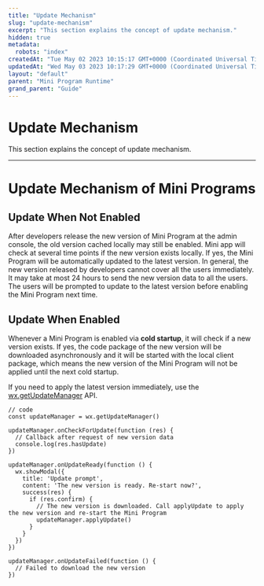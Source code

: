 ```yaml
---
title: "Update Mechanism"
slug: "update-mechanism"
excerpt: "This section explains the concept of update mechanism."
hidden: true
metadata: 
  robots: "index"
createdAt: "Tue May 02 2023 10:15:17 GMT+0000 (Coordinated Universal Time)"
updatedAt: "Wed May 03 2023 10:17:29 GMT+0000 (Coordinated Universal Time)"
layout: "default"
parent: "Mini Program Runtime"
grand_parent: "Guide"
---
```

# Update Mechanism 
This section explains the concept of update mechanism.
*** 
# Update Mechanism of Mini Programs

## Update When Not Enabled

After developers release the new version of Mini Program at the admin console, the old version cached locally may still be enabled. Mini app will check at several time points if the new version exists locally. If yes, the Mini Program will be automatically updated to the latest version. In general, the new version released by developers cannot cover all the users immediately. It may take at most 24 hours to send the new version data to all the users. The users will be prompted to update to the latest version before enabling the Mini Program next time.

## Update When Enabled

Whenever a Mini Program is enabled via **cold startup**, it will check if a new version exists. If yes, the code package of the new version will be downloaded asynchronously and it will be started with the local client package, which means the new version of the Mini Program will not be applied until the next cold startup.

If you need to apply the latest version immediately, use the [wx.getUpdateManager](<>) API.

```Text
// code
const updateManager = wx.getUpdateManager()

updateManager.onCheckForUpdate(function (res) {
  // Callback after request of new version data
  console.log(res.hasUpdate)
})

updateManager.onUpdateReady(function () {
  wx.showModal({
    title: 'Update prompt',
    content: 'The new version is ready. Re-start now?',
    success(res) {
      if (res.confirm) {
        // The new version is downloaded. Call applyUpdate to apply the new version and re-start the Mini Program
        updateManager.applyUpdate()
      }
    }
  })
})

updateManager.onUpdateFailed(function () {
  // Failed to download the new version
})
```
